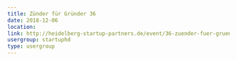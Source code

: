 ```yaml
---
title: Zünder für Gründer 36
date: 2018-12-06
location: 
link: http://heidelberg-startup-partners.de/event/36-zuender-fuer-gruender/
usergroup: startuphd
type: usergroup
---
```

